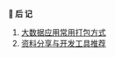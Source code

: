 **:bookmark_tabs: 后  记**

1. [大数据应用常用打包方式](docs/bigdata/notes/大数据应用常用打包方式.md)
2. [资料分享与开发工具推荐](docs/bigdata/notes/资料分享与工具推荐.md)